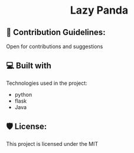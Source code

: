 <h1 align="center" id="title">Lazy Panda</h1>


<h2>🍰 Contribution Guidelines:</h2>

Open for contributions and suggestions

  
  
<h2>💻 Built with</h2>

Technologies used in the project:

*   python
*   flask
*   Java

<h2>🛡️ License:</h2>

This project is licensed under the MIT

